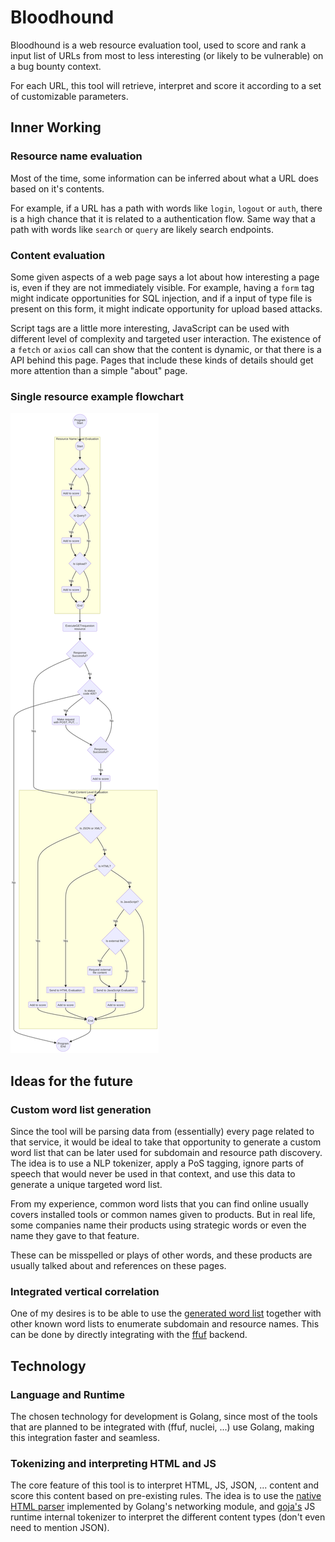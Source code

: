 # Bloodhound

Bloodhound is a web resource evaluation tool, used to score and rank a input list of URLs from most to less interesting (or likely to be vulnerable) on a bug bounty context.

For each URL, this tool will retrieve, interpret and score it according to a set of customizable parameters.

## Inner Working

### Resource name evaluation

Most of the time, some information can be inferred about what a URL does based on it's contents.

For example, if a URL has a path with words like `login`, `logout` or `auth`, there is a high chance that it is related to a authentication flow. Same way that a path with words like `search` or `query` are likely search endpoints.

### Content evaluation

Some given aspects of a web page says a lot about how interesting a page is, even if they are not immediately visible. For example, having a `form` tag might indicate opportunities for SQL injection, and if a input of type file is present on this form, it might indicate opportunity for upload based attacks.

Script tags are a little more interesting, JavaScript can be used with different level of complexity and targeted user interaction. The existence of a `fetch` or `axios` call can show that the content is dynamic, or that there is a API behind this page. Pages that include these kinds of details should get more attention than a simple "about" page.

### Single resource example flowchart

![Main program flowchart](/doc/flowchart/img/main_program.svg)

## Ideas for the future

### Custom word list generation

Since the tool will be parsing data from (essentially) every page related to that service, it would be ideal to take that opportunity to generate a custom word list that can be later used for subdomain and resource path discovery. The idea is to use a NLP tokenizer, apply a PoS tagging, ignore parts of speech that would never be used in that context, and use this data to generate a unique targeted word list.

From my experience, common word lists that you can find online usually covers installed tools or common names given to products. But in real life, some companies name their products using strategic words or even the name they gave to that feature.

These can be misspelled or plays of other words, and these products are usually talked about and references on these pages.

### Integrated vertical correlation

One of my desires is to be able to use the [generated word list](#custom-word-list-generation) together with other known word lists to enumerate subdomain and resource names. This can be done by directly integrating with the [ffuf](https://github.com/ffuf/ffuf) backend.

## Technology

### Language and Runtime

The chosen technology for development is Golang, since most of the tools that are planned to be integrated with (ffuf, nuclei, ...) use Golang, making this integration faster and seamless.

### Tokenizing and interpreting HTML and JS

The core feature of this tool is to interpret HTML, JS, JSON, ... content and score this content based on pre-existing rules. The idea is to use the [native HTML parser](https://pkg.go.dev/golang.org/x/net@v0.40.0/html) implemented by Golang's networking module, and [goja's](https://github.com/dop251/goja/tree/master) JS runtime internal tokenizer to interpret the different content types (don't even need to mention JSON).
